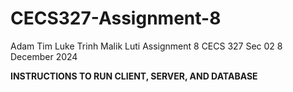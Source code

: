 # CECS327-Assignment-8
Adam Tim
Luke Trinh
Malik Luti
Assignment 8
CECS 327 Sec 02
8 December 2024

**INSTRUCTIONS TO RUN CLIENT, SERVER, AND DATABASE**
